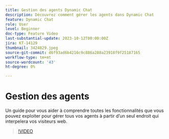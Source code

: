 ```yaml
---
title: Gestion des agents Dynamic Chat
description: Découvrez comment gérer les agents dans Dynamic Chat
feature: Dynamic Chat
role: User
level: Beginner
doc-type: Feature Video
last-substantial-update: 2023-10-12T00:00:00Z
jira: KT-14129
thumbnail: 3424829.jpeg
source-git-commit: d6f93ad6b4216c9c886a288a23918f9f25187165
workflow-type: tm+mt
source-wordcount: '43'
ht-degree: 0%

---
```



# Gestion des agents

Un guide pour vous aider à comprendre toutes les fonctionnalités que vous pouvez exploiter pour gérer tous vos agents à partir d’un seul endroit qui interpelera vos visiteurs web.


>[!VIDEO](https://video.tv.adobe.com/v/3424829/?learn=on)
